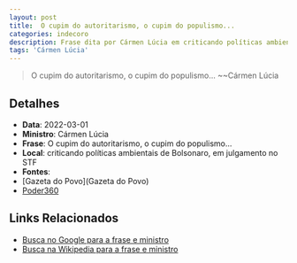 ```yaml
---
layout: post
title:  O cupim do autoritarismo, o cupim do populismo...
categories: indecoro
description: Frase dita por Cármen Lúcia em criticando políticas ambientais de Bolsonaro, em julgamento no STF
tags: 'Cármen Lúcia'
---
```


> O cupim do autoritarismo, o cupim do populismo...
> ~~Cármen Lúcia

## Detalhes
- **Data**: 2022-03-01
- **Ministro**: Cármen Lúcia
- **Frase**: O cupim do autoritarismo, o cupim do populismo...
- **Local**: criticando políticas ambientais de Bolsonaro, em julgamento no STF
- **Fontes**:
- [Gazeta do Povo](Gazeta do Povo)
- [Poder360](Poder360)

## Links Relacionados
- [Busca no Google para a frase e ministro](https://www.google.com/search?q=%22C%C3%A1rmen%20L%C3%BAcia%22%2BO%20cupim%20do%20autoritarismo%2C%20o%20cupim%20do%20populismo...%2Bcriticando%20pol%C3%ADticas%20ambientais%20de%20Bolsonaro%2C%20em%20julgamento%20no%20STF)
- [Busca na Wikipedia para a frase e ministro](https://en.wikipedia.org/w/index.php?search=%22C%C3%A1rmen%20L%C3%BAcia%22%2BO%20cupim%20do%20autoritarismo%2C%20o%20cupim%20do%20populismo...%2Bcriticando%20pol%C3%ADticas%20ambientais%20de%20Bolsonaro%2C%20em%20julgamento%20no%20STF)
